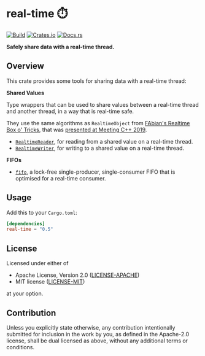 # real-time ⏱️

[![Build](https://github.com/JamesHallowell/real-time/actions/workflows/ci.yml/badge.svg)](https://github.com/JamesHallowell/real-time/actions/workflows/ci.yml)
[![Crates.io](https://img.shields.io/crates/v/real-time.svg)](https://crates.io/crates/real-time)
[![Docs.rs](https://docs.rs/real-time/badge.svg)](https://docs.rs/real-time)

**Safely share data with a real-time thread.**

## Overview

This crate provides some tools for sharing data with a real-time thread:

**Shared Values**

Type wrappers that can be used to share values between a real-time thread and another thread, in
a way that is real-time safe.

They use the same algorithms as `RealtimeObject`
from [FAbian's Realtime Box o' Tricks](https://github.com/hogliux/farbot), that
was [presented at Meeting C++ 2019](https://www.youtube.com/watch?v=ndeN983j_GQ).

- [`RealtimeReader`], for reading from a shared value on a real-time thread.
- [`RealtimeWriter`], for writing to a shared value on a real-time thread.

**FIFOs**

- [`fifo`], a lock-free single-producer, single-consumer FIFO that is optimised for a real-time consumer.

[`RealtimeReader`]: https://docs.rs/real-time/latest/real_time/reader/struct.RealtimeReader.html

[`RealtimeWriter`]: https://docs.rs/real-time/latest/real_time/writer/struct.RealtimeWriter.html

[`fifo`]: https://docs.rs/real-time/latest/real_time/fifo/fn.fifo.html

## Usage

Add this to your `Cargo.toml`:

```toml
[dependencies]
real-time = "0.5"
```

## License

Licensed under either of

* Apache License, Version 2.0
  ([LICENSE-APACHE](LICENSE-APACHE))
* MIT license
  ([LICENSE-MIT](LICENSE-MIT))

at your option.

## Contribution

Unless you explicitly state otherwise, any contribution intentionally submitted
for inclusion in the work by you, as defined in the Apache-2.0 license, shall be
dual licensed as above, without any additional terms or conditions.
